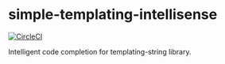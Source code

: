 # simple-templating-intellisense

[![CircleCI](https://circleci.com/gh/Yakubko/simple-templating-intellisense.svg?style=svg)](LINK)

Intelligent code completion for templating-string library.
